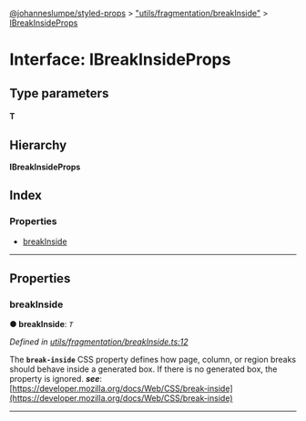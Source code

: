 [@johanneslumpe/styled-props](../README.md) > ["utils/fragmentation/breakInside"](../modules/_utils_fragmentation_breakinside_.md) > [IBreakInsideProps](../interfaces/_utils_fragmentation_breakinside_.ibreakinsideprops.md)

# Interface: IBreakInsideProps

## Type parameters
#### T 
## Hierarchy

**IBreakInsideProps**

## Index

### Properties

* [breakInside](_utils_fragmentation_breakinside_.ibreakinsideprops.md#breakinside)

---

## Properties

<a id="breakinside"></a>

###  breakInside

**● breakInside**: *`T`*

*Defined in [utils/fragmentation/breakInside.ts:12](https://github.com/johanneslumpe/styled-props/blob/3abf398/src/utils/fragmentation/breakInside.ts#L12)*

The **`break-inside`** CSS property defines how page, column, or region breaks should behave inside a generated box. If there is no generated box, the property is ignored.
*__see__*: [https://developer.mozilla.org/docs/Web/CSS/break-inside](https://developer.mozilla.org/docs/Web/CSS/break-inside)

___

